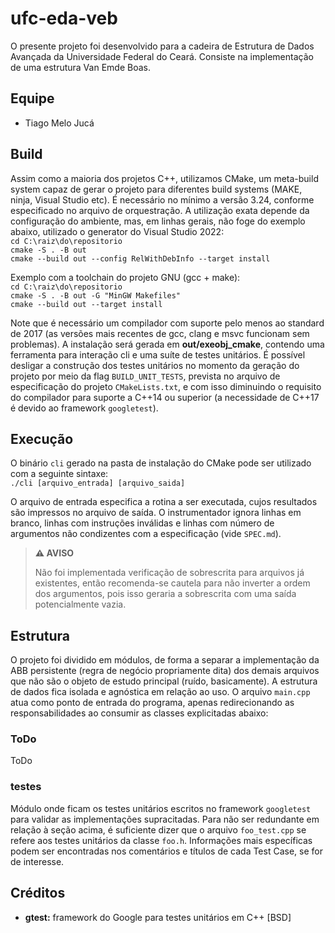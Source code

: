 # ufc-eda-veb
O presente projeto foi desenvolvido para a cadeira de Estrutura de Dados Avançada da Universidade Federal do Ceará. Consiste na implementação de uma estrutura Van Emde Boas.

## Equipe
- Tiago Melo Jucá

## Build
Assim como a maioria dos projetos C++, utilizamos CMake, um meta-build system capaz de gerar o projeto para diferentes build systems (MAKE, ninja, Visual Studio etc). É necessário no mínimo a versão 3.24, conforme especificado no arquivo de orquestração. A utilização exata depende da configuração do ambiente, mas, em linhas gerais, não foge do exemplo abaixo, utilizado o generator do Visual Studio 2022:  
`cd C:\raiz\do\repositorio`  
`cmake -S . -B out`  
`cmake --build out --config RelWithDebInfo --target install`  

Exemplo com a toolchain do projeto GNU (gcc + make):  
`cd C:\raiz\do\repositorio`  
`cmake -S . -B out -G "MinGW Makefiles"`  
`cmake --build out --target install`  

Note que é necessário um compilador com suporte pelo menos ao standard de 2017 (as versões mais recentes de gcc, clang e msvc funcionam sem problemas). A instalação será gerada em **out/exeobj_cmake**, contendo uma ferramenta para interação cli e uma suíte de testes unitários. É possível desligar a construção dos testes unitários no momento da geração do projeto por meio da flag `BUILD_UNIT_TESTS`, prevista no arquivo de especificação do projeto `CMakeLists.txt`, e com isso diminuindo o requisito do compilador para suporte a C++14 ou superior (a necessidade de C++17 é devido ao framework `googletest`).

## Execução
O binário `cli` gerado na pasta de instalação do CMake pode ser utilizado com a seguinte sintaxe:  
`./cli [arquivo_entrada] [arquivo_saida]`  
  
O arquivo de entrada especifica a rotina a ser executada, cujos resultados são impressos no arquivo de saída. O instrumentador ignora linhas em branco, linhas com instruções inválidas e linhas com número de argumentos não condizentes com a especificação (vide `SPEC.md`).

> **⚠️ AVISO**
> 
> Não foi implementada verificação de sobrescrita para arquivos já existentes, então recomenda-se cautela para não inverter a ordem dos argumentos, pois isso geraria a sobrescrita com uma saída potencialmente vazia.

## Estrutura
O projeto foi dividido em módulos, de forma a separar a implementação da ABB persistente (regra de negócio propriamente dita) dos demais arquivos que não são o objeto de estudo principal (ruído, basicamente). A estrutura de dados fica isolada e agnóstica em relação ao uso. O arquivo `main.cpp` atua como ponto de entrada do programa, apenas redirecionando as responsabilidades ao consumir as classes explicitadas abaixo:  
  
### ToDo
ToDo

### testes
Módulo onde ficam os testes unitários escritos no framework `googletest` para validar as implementações supracitadas. Para não ser redundante em relação à seção acima, é suficiente dizer que o arquivo `foo_test.cpp` se refere aos testes unitários da classe `foo.h`. Informações mais específicas podem ser encontradas nos comentários e títulos de cada Test Case, se for de interesse.

## Créditos
- **gtest:** framework do Google para testes unitários em C++ [BSD]
